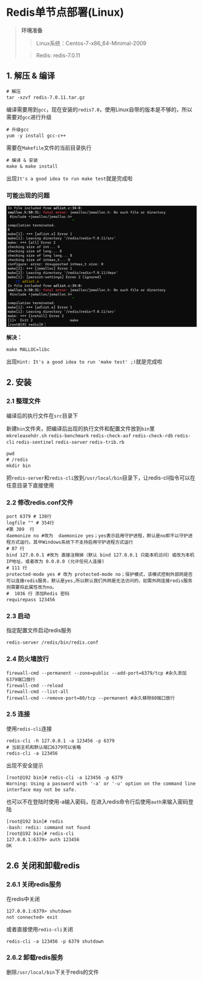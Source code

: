 # Redis单节点部署(Linux)

> **环境准备**
> 
> > Linux系统：Centos-7-x86_64-Minimal-2009
> 
> > Redis: redis-7.0.11

## 1. 解压 & 编译
```shell
# 解压
tar -xzvf redis-7.0.11.tar.gz
```
编译需要用到`gcc`，现在安装的`redis7.0`，使用Linux自带的版本是不够的，所以需要对`gcc`进行升级

```shell
# 升级gcc
yum -y install gcc-c++
```

需要在`Makefile`文件的当前目录执行
```shell
# 编译 & 安装
make & make install
```
出现`It's a good idea to run make test`就是完成啦

### 可能出现的问题
![编译可能出现的问题](file/Redis单节点部署(Linux)-图片/编译可能出现的问题.png)

**解决：**
```shell
make MALLOC=libc
```
出现`Hint: It's a good idea to run 'make test' ;)`就是完成啦

## 2. 安装
### 2.1 整理文件

编译后的执行文件在`src`目录下

新建`bin`文件夹，把编译后出现的执行文件和配置文件放到`bin`里
`mkreleasehdr.sh`  `redis-benchmark`  `redis-check-aof`  `redis-check-rdb`  `redis-cli`  `redis-sentinel`  `redis-server`  `redis-trib.rb`
```shell
pwd
# /redis
mkdir bin
```

把`redis-server`和`redis-cli`放到`/usr/local/bin`目录下，让redis-cli指令可以在任意目录下直接使用

### 2.2 修改redis.conf文件
```shell
port 6379 # 138行
logfile "" # 354行
#第 309  行
daemonize no #改为  daemonize yes；yes表示启用守护进程，默认是no即不以守护进程方式运行。其中Windows系统下不支持启用守护进程方式运行
# 87 行
bind 127.0.0.1 #改为 直接注释掉（默认 bind 127.0.0.1 只能本机访问）或改为本机IP地址，或者改为 0.0.0.0 (允许任何人连接)
# 111 行
protected-mode yes # 改为 protected-mode no；保护模式，该模式控制外部网是否可以连接redis服务，默认是yes,所以默认我们外网是无法访问的，如需外网连接redis服务则需要将此属性改为no。
#  1036 行 添加Redis 密码 
requirepass 123456
```

### 2.3 启动
指定配置文件启动redis服务
```shell
redis-server /redis/bin/redis.conf
```

### 2.4 防火墙放行
```shell
firewall-cmd --permanent --zone=public --add-port=6379/tcp #永久添加6379端口放行
firewall-cmd --reload
firewall-cmd --list-all
firewall-cmd --remove-port=80/tcp --permanent #永久移除80端口放行
```

### 2.5 连接
使用`redis-cli`连接
```shell
redis-cli -h 127.0.0.1 -a 123456 -p 6379
# 当前主机和默认端口6379可以省略
redis-cli -a 123456
```

出现不安全提示
```shell
[root@192 bin]# redis-cli -a 123456 -p 6379
Warning: Using a password with '-a' or '-u' option on the command line interface may not be safe.
```

也可以不在登陆时使用-a输入密码，在进入redis命令行后使用`auth`来输入密码登陆
```shell
[root@192 bin]# redis
-bash: redis: command not found
[root@192 bin]# redis-cli
127.0.0.1:6379> auth 123456
OK
```

## 2.6 关闭和卸载redis
### 2.6.1 关闭redis服务
在redis中关闭
```shell
127.0.0.1:6379> shutdown
not connected> exit
```

或者直接使用`redis-cli`关闭
```shell
redis-cli -a 123456 -p 6379 shutdown
```
### 2.6.2 卸载redis服务
删除`/usr/local/bin`下关于redis的文件